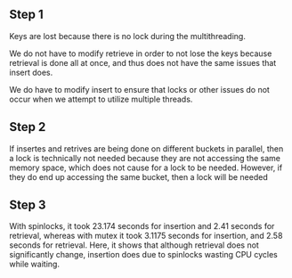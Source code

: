 ## Step 1
Keys are lost because there is no lock during the multithreading.

We do not have to modify retrieve in order to not lose the keys because retrieval is done all at once, and thus does not have the same issues that insert does.

We do have to modify insert to ensure that locks or other issues do not occur when we attempt to utilize multiple threads.

## Step 2
If insertes and retrives are being done on different buckets in parallel, then a lock is technically not needed because they are not accessing the same memory space, which does not cause for a lock to be needed. However, if they do end up accessing the same bucket, then a lock will be needed


## Step 3
With spinlocks, it took 23.174 seconds for insertion and 2.41 seconds for retrieval, whereas with mutex it took 3.1175 seconds for insertion, and 2.58 seconds for retrieval. Here, it shows that although retrieval does not significantly change, insertion does due to spinlocks wasting CPU cycles while waiting.
